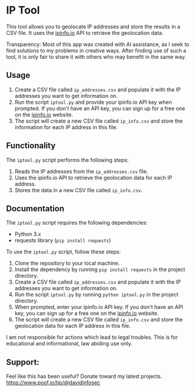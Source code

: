 # IP Tool

This tool allows you to geolocate IP addresses and store the results in a CSV file. It uses the [ipinfo.io](https://ipinfo.io) API to retrieve the geolocation data.

Transparency: Most of this app was created with AI assistance, as I seek to find solutions to my problems in creative ways. After finding use of such a tool, it is only fair to share it with others who may benefit in the same way.

## Usage

1. Create a CSV file called `ip_addresses.csv` and populate it with the IP addresses you want to get information on.
2. Run the script `iptool.py` and provide your ipinfo.io API key when prompted. If you don't have an API key, you can sign up for a free one on the [ipinfo.io](https://ipinfo.io/signup) website.
3. The script will create a new CSV file called `ip_info.csv` and store the information for each IP address in this file.

## Functionality

The `iptool.py` script performs the following steps:

1. Reads the IP addresses from the `ip_addresses.csv` file.
2. Uses the ipinfo.io API to retrieve the geolocation data for each IP address.
3. Stores the data in a new CSV file called `ip_info.csv`.

## Documentation

The `iptool.py` script requires the following dependencies:

- Python 3.x
- requests library (`pip install requests`)

To use the `iptool.py` script, follow these steps:

1. Clone the repository to your local machine.
2. Install the dependency by running `pip install requests` in the project directory.
3. Create a CSV file called `ip_addresses.csv` and populate it with the IP addresses you want to get information on.
4. Run the script `iptool.py` by running `python iptool.py` in the project directory.
5. When prompted, enter your ipinfo.io API key. If you don't have an API key, you can sign up for a free one on the [ipinfo.io](https://ipinfo.io/signup) website.
6. The script will create a new CSV file called `ip_info.csv` and store the geolocation data for each IP address in this file.

I am not responsible for actions which lead to legal troubles. This is for educational and informational, law abiding use only.

## Support:

Feel like this has been useful? Donate toward my latest projects. https://www.poof.io/tip/@davidinfosec
